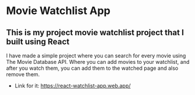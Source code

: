 # Movie Watchlist App 

## This is my project movie watchlist project that I built using React

I have made a simple project where you can search for every movie using The Movie Database API. Where you can add movies to your watchlist, and after you watch them, you can add them to the watched page and also remove them.

- Link for it: https://react-watchlist-app.web.app/
